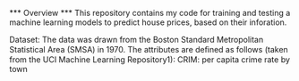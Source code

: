 *** Overview ***
This repository contains my code for training and testing a machine learning models to predict house prices, based on their inforation. 

Dataset: 
The data was drawn from the Boston Standard Metropolitan Statistical Area (SMSA) in 1970. The attributes are deﬁned as follows (taken from the UCI Machine Learning Repository1): CRIM: per capita crime rate by town
